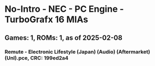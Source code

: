 # No-Intro - NEC - PC Engine - TurboGrafx 16 MIAs
## Games: 1, ROMs: 1, as of 2025-02-08
### Remute - Electronic Lifestyle (Japan) (Audio) (Aftermarket) (Unl).pce, CRC: 199ed2a4

